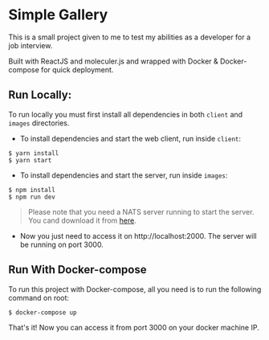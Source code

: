# Simple Gallery

This is a small project given to me to test my abilities as a developer for a job interview.

Built with ReactJS and moleculer.js and wrapped with Docker & Docker-compose for quick deployment.

## Run Locally:

To run locally you must first install all dependencies in both `client` and `images` directories.

- To install dependencies and start the web client, run inside `client`:

```
$ yarn install
$ yarn start
```

- To install dependencies and start the server, run inside `images`:

```
$ npm install
$ npm run dev
```

> Please note that you need a NATS server running to start the server. You cand download it from [here](https://nats.io/download/nats-io/nats-server/).

- Now you just need to access it on http://localhost:2000. The server will be running on port 3000.

## Run With Docker-compose

To run this project with Docker-compose, all you need is to run the following command on root:

```
$ docker-compose up
```

That's it! Now you can access it from port 3000 on your docker machine IP.
